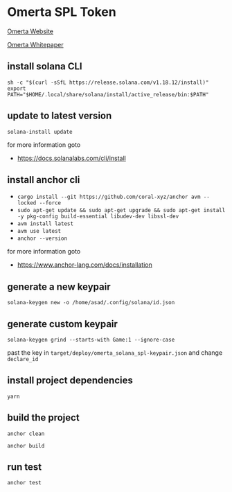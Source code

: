 # Omerta SPL Token

[Omerta Website](https://www.omertagame.com)

[Omerta Whitepaper](https://docs.omertagame.com/whitepaper)

## install solana CLI 

```sh -c "$(curl -sSfL https://release.solana.com/v1.18.12/install)"```
```export PATH="$HOME/.local/share/solana/install/active_release/bin:$PATH"```

## update to latest version

```solana-install update```

for more information goto
- https://docs.solanalabs.com/cli/install


## install anchor cli
- ```cargo install --git https://github.com/coral-xyz/anchor avm --locked --force```
- ```sudo apt-get update && sudo apt-get upgrade && sudo apt-get install -y pkg-config build-essential libudev-dev libssl-dev```
- ```avm install latest```
- ```avm use latest```
- ```anchor --version```

for more information goto
- https://www.anchor-lang.com/docs/installation



## generate a new keypair

```shell
solana-keygen new -o /home/asad/.config/solana/id.json
```
## generate custom keypair
```shell
solana-keygen grind --starts-with Game:1 --ignore-case
```
past the key in ```target/deploy/omerta_solana_spl-keypair.json``` and change ```declare_id```


## install project dependencies
```shell
yarn
```

## build the project
```shell
anchor clean
```
```shell
anchor build
```

## run test

```shell
anchor test
```

